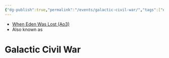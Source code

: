```yaml
---
{"dg-publish":true,"permalink":"/events/galactic-civil-war/","tags":["era","event","unfinished","event"],"dgHomeLink":false}
---
```


- [When Eden Was Lost (Ao3)](https://archiveofourown.org/works/19334440/chapters/45992584)
- Also known as 

# Galactic Civil War
